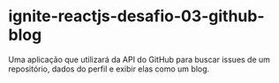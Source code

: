 # ignite-reactjs-desafio-03-github-blog
Uma aplicação que utilizará da API do GitHub para buscar issues de um repositório, dados do perfil e exibir elas como um blog.
